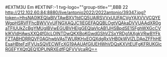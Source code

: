 #EXTM3U
Em
#EXTINF:-1 tvg-logo=""group-title="",BBB 22
http://212.102.60.84:8880/live/antonio2022/2022antonio/39347.jpg?token=HhsNA0IKEQIaBlVTAwBXV1tdCQ5UAlRSVVxUUFACVgYAXVVVCQYEWgpHSRVFFhcBWVVvUFNGXAQJC1IEGEFAQQBLOgtVQAkaDVVUAAdXR0gaTFlUUkZcBgYMUgIBVwEGUBVHElgGEQIaVlcAB1JHSBpdSE1SFghWXGcCVkIKVldHAwsXXQ4fGlcLOlNTDwQKXBoKGwdGShVZSxYRDg1AXgkVRwBYFkFZTABHDRRQVF0AGhwbVAsTWURKHxEOQXdgRxVHB0kWVlZLDApZFFhHEEsaHBteFzlFVUsSQVECWFcXG19AAUAfGlUEHWhVDQsKXVtEUFgKFRUKGlcRGEFYXQtQEQ1DPUNRXEdfFQFVVVcaRQ==
